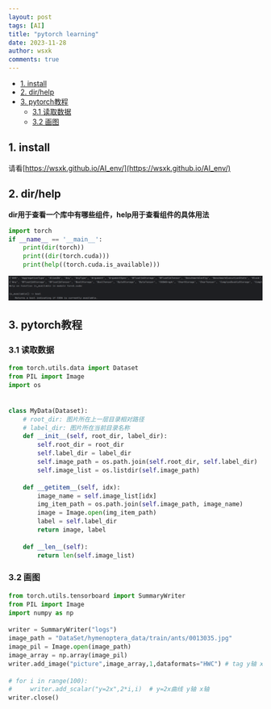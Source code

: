 ```yaml
---
layout: post
tags: [AI]
title: "pytorch learning"
date: 2023-11-28    
author: wsxk
comments: true
---
```


- [1. install](#1-install)
- [2. dir/help](#2-dirhelp)
- [3. pytorch教程](#3-pytorch教程)
  - [3.1 读取数据](#31-读取数据)
  - [3.2 画图](#32-画图)


## 1. install<br>
请看[https://wsxk.github.io/AI_env/](https://wsxk.github.io/AI_env/)<br>

## 2. dir/help<br>
**dir用于查看一个库中有哪些组件，help用于查看组件的具体用法**<br>
```python
import torch
if __name__ == '__main__':
    print(dir(torch))
    print((dir(torch.cuda)))
    print(help((torch.cuda.is_available)))
```
![](https://raw.githubusercontent.com/wsxk/wsxk_pictures/main/2023-7-6/20231128224945.png)

## 3. pytorch教程<br>
### 3.1 读取数据<br>
```python
from torch.utils.data import Dataset
from PIL import Image
import os


class MyData(Dataset):
    # root_dir: 图片所在上一层目录相对路径
    # label_dir: 图片所在当前目录名称
    def __init__(self, root_dir, label_dir):
        self.root_dir = root_dir
        self.label_dir = label_dir
        self.image_path = os.path.join(self.root_dir, self.label_dir)
        self.image_list = os.listdir(self.image_path)

    def __getitem__(self, idx):
        image_name = self.image_list[idx]
        img_item_path = os.path.join(self.image_path, image_name)
        image = Image.open(img_item_path)
        label = self.label_dir
        return image, label

    def __len__(self):
        return len(self.image_list)
```

### 3.2 画图<br>
```python
from torch.utils.tensorboard import SummaryWriter
from PIL import Image
import numpy as np

writer = SummaryWriter("logs")
image_path = "DataSet/hymenoptera_data/train/ants/0013035.jpg"
image_pil = Image.open(image_path)
image_array = np.array(image_pil)
writer.add_image("picture",image_array,1,dataformats="HWC") # tag y轴 x轴 通道（height width channel）

# for i in range(100):
#     writer.add_scalar("y=2x",2*i,i)  # y=2x曲线 y轴 x轴
writer.close()
```
